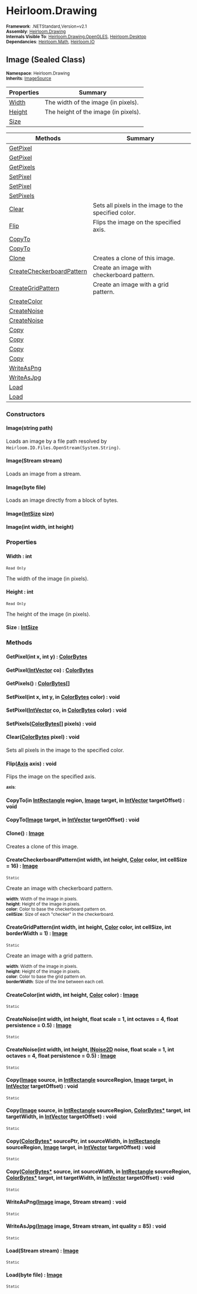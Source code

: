 # Heirloom.Drawing

<small>**Framework**: .NETStandard,Version=v2.1</small>  
<small>**Assembly**: [Heirloom.Drawing](../heirloom.drawing/heirloom.drawing.md)</small>  
<small>**Internals Visible To**: [Heirloom.Drawing.OpenGLES](../Heirloom.Drawing.OpenGLES/Heirloom.Drawing.OpenGLES.md), [Heirloom.Desktop](../Heirloom.Desktop/Heirloom.Desktop.md)</small>  
<small>**Dependancies**: [Heirloom.Math](../Heirloom.Math/Heirloom.Math.md), [Heirloom.IO](../Heirloom.IO/Heirloom.IO.md)</small>  

## Image (Sealed Class)
<small>**Namespace**: Heirloom.Drawing</sub></small>  
<small>**Inherits**: [ImageSource](heirloom.drawing.imagesource.md)</small>  

| Properties | Summary |
|------------|---------|
| [Width](#WID68924896) | The width of the image (in pixels). |
| [Height](#HEIE098AAEB) | The height of the image (in pixels). |
| [Size](#SIZ9C9392F9) |  |

| Methods | Summary |
|---------|---------|
| [GetPixel](#GET24B99BDB) |  |
| [GetPixel](#GETE14FEBA2) |  |
| [GetPixels](#GET81B60ED3) |  |
| [SetPixel](#SET60290649) |  |
| [SetPixel](#SET19A741DE) |  |
| [SetPixels](#SET59581E2E) |  |
| [Clear](#CLEAE4B1499) | Sets all pixels in the image to the specified color. |
| [Flip](#FLIE11FB6E6) | Flips the image on the specified axis. |
| [CopyTo](#COPD1AE9E0F) |  |
| [CopyTo](#COP86E59634) |  |
| [Clone](#CLOC7EE886B) | Creates a clone of this image. |
| [CreateCheckerboardPattern](#CRE355EAFEE) | Create an image with checkerboard pattern. |
| [CreateGridPattern](#CRE8D536A86) | Create an image with a grid pattern. |
| [CreateColor](#CRE76E4A194) |  |
| [CreateNoise](#CRE28B548D9) |  |
| [CreateNoise](#CREE1C285E1) |  |
| [Copy](#COP8F1E392B) |  |
| [Copy](#COPD3C208E5) |  |
| [Copy](#COPEA61BBE3) |  |
| [Copy](#COP273D63C7) |  |
| [WriteAsPng](#WRIBC4185A9) |  |
| [WriteAsJpg](#WRIE704748F) |  |
| [Load](#LOA6691CB2A) |  |
| [Load](#LOA6A22E5E) |  |

### Constructors

#### Image(string path)

Loads an image by a file path resolved by `Heirloom.IO.Files.OpenStream(System.String)`.

#### Image(Stream stream)

Loads an image from a stream.

#### Image(byte file)

Loads an image directly from a block of bytes.

#### Image([IntSize](../heirloom.math/heirloom.math.intsize.md) size)

#### Image(int width, int height)

### Properties

#### <a name="WID68924896"></a>Width : int

<small>`Read Only`</small>

The width of the image (in pixels).

#### <a name="HEIE098AAEB"></a>Height : int

<small>`Read Only`</small>

The height of the image (in pixels).

#### <a name="SIZ9C9392F9"></a>Size : [IntSize](../heirloom.math/heirloom.math.intsize.md)


### Methods

#### <a name="GET24B99BDB"></a>GetPixel(int x, int y) : [ColorBytes](heirloom.drawing.colorbytes.md)



#### <a name="GETE14FEBA2"></a>GetPixel([IntVector](../heirloom.math/heirloom.math.intvector.md) co) : [ColorBytes](heirloom.drawing.colorbytes.md)



#### <a name="GET81B60ED3"></a>GetPixels() : [ColorBytes[]](heirloom.drawing.colorbytes.md)


#### <a name="SET60290649"></a>SetPixel(int x, int y, in [ColorBytes](heirloom.drawing.colorbytes.md) color) : void



#### <a name="SET19A741DE"></a>SetPixel([IntVector](../heirloom.math/heirloom.math.intvector.md) co, in [ColorBytes](heirloom.drawing.colorbytes.md) color) : void



#### <a name="SET59581E2E"></a>SetPixels([ColorBytes[]](heirloom.drawing.colorbytes.md) pixels) : void



#### <a name="CLEAE4B1499"></a>Clear([ColorBytes](heirloom.drawing.colorbytes.md) pixel) : void


Sets all pixels in the image to the specified color.


#### <a name="FLIE11FB6E6"></a>Flip([Axis](heirloom.drawing.axis.md) axis) : void


Flips the image on the specified axis.

<small>**axis**: <param name="axis"></param>  
</small>

#### <a name="COPD1AE9E0F"></a>CopyTo(in [IntRectangle](../heirloom.math/heirloom.math.intrectangle.md) region, [Image](heirloom.drawing.image.md) target, in [IntVector](../heirloom.math/heirloom.math.intvector.md) targetOffset) : void



#### <a name="COP86E59634"></a>CopyTo([Image](heirloom.drawing.image.md) target, in [IntVector](../heirloom.math/heirloom.math.intvector.md) targetOffset) : void



#### <a name="CLOC7EE886B"></a>Clone() : [Image](heirloom.drawing.image.md)


Creates a clone of this image.

#### <a name="CRE355EAFEE"></a>CreateCheckerboardPattern(int width, int height, [Color](heirloom.drawing.color.md) color, int cellSize = 16) : [Image](heirloom.drawing.image.md)

<small>`Static`</small>

Create an image with checkerboard pattern.

<small>**width**: <param name="width">Width of the image in pixels.</param>  
</small>
<small>**height**: <param name="height">Height of the image in pixels.</param>  
</small>
<small>**color**: <param name="color">Color to base the checkerboard pattern on.</param>  
</small>
<small>**cellSize**: <param name="cellSize">Size of each "checker" in the checkerboard.</param>  
</small>

#### <a name="CRE8D536A86"></a>CreateGridPattern(int width, int height, [Color](heirloom.drawing.color.md) color, int cellSize, int borderWidth = 1) : [Image](heirloom.drawing.image.md)

<small>`Static`</small>

Create an image with a grid pattern.

<small>**width**: <param name="width">Width of the image in pixels.</param>  
</small>
<small>**height**: <param name="height">Height of the image in pixels.</param>  
</small>
<small>**color**: <param name="color">Color to base the grid pattern on.</param>  
</small>
<small>**borderWidth**: <param name="borderWidth">Size of the line between each cell.</param>  
</small>

#### <a name="CRE76E4A194"></a>CreateColor(int width, int height, [Color](heirloom.drawing.color.md) color) : [Image](heirloom.drawing.image.md)

<small>`Static`</small>


#### <a name="CRE28B548D9"></a>CreateNoise(int width, int height, float scale = 1, int octaves = 4, float persistence = 0.5) : [Image](heirloom.drawing.image.md)

<small>`Static`</small>


#### <a name="CREE1C285E1"></a>CreateNoise(int width, int height, [INoise2D](../heirloom.math/heirloom.math.inoise2d.md) noise, float scale = 1, int octaves = 4, float persistence = 0.5) : [Image](heirloom.drawing.image.md)

<small>`Static`</small>


#### <a name="COP8F1E392B"></a>Copy([Image](heirloom.drawing.image.md) source, in [IntRectangle](../heirloom.math/heirloom.math.intrectangle.md) sourceRegion, [Image](heirloom.drawing.image.md) target, in [IntVector](../heirloom.math/heirloom.math.intvector.md) targetOffset) : void

<small>`Static`</small>


#### <a name="COPD3C208E5"></a>Copy([Image](heirloom.drawing.image.md) source, in [IntRectangle](../heirloom.math/heirloom.math.intrectangle.md) sourceRegion, [ColorBytes*](heirloom.drawing.colorbytes.md) target, int targetWidth, in [IntVector](../heirloom.math/heirloom.math.intvector.md) targetOffset) : void

<small>`Static`</small>


#### <a name="COPEA61BBE3"></a>Copy([ColorBytes*](heirloom.drawing.colorbytes.md) sourcePtr, int sourceWidth, in [IntRectangle](../heirloom.math/heirloom.math.intrectangle.md) sourceRegion, [Image](heirloom.drawing.image.md) target, in [IntVector](../heirloom.math/heirloom.math.intvector.md) targetOffset) : void

<small>`Static`</small>


#### <a name="COP273D63C7"></a>Copy([ColorBytes*](heirloom.drawing.colorbytes.md) source, int sourceWidth, in [IntRectangle](../heirloom.math/heirloom.math.intrectangle.md) sourceRegion, [ColorBytes*](heirloom.drawing.colorbytes.md) target, int targetWidth, in [IntVector](../heirloom.math/heirloom.math.intvector.md) targetOffset) : void

<small>`Static`</small>


#### <a name="WRIBC4185A9"></a>WriteAsPng([Image](heirloom.drawing.image.md) image, Stream stream) : void

<small>`Static`</small>


#### <a name="WRIE704748F"></a>WriteAsJpg([Image](heirloom.drawing.image.md) image, Stream stream, int quality = 85) : void

<small>`Static`</small>


#### <a name="LOA6691CB2A"></a>Load(Stream stream) : [Image](heirloom.drawing.image.md)

<small>`Static`</small>


#### <a name="LOA6A22E5E"></a>Load(byte file) : [Image](heirloom.drawing.image.md)

<small>`Static`</small>



